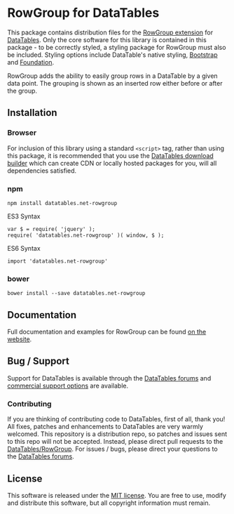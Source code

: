 # RowGroup for DataTables 

This package contains distribution files for the [RowGroup extension](https://datatables.net/extensions/RowGroup) for [DataTables](https://datatables.net/). Only the core software for this library is contained in this package - to be correctly styled, a styling package for RowGroup must also be included. Styling options include DataTable's native styling, [Bootstrap](http://getbootstrap.com) and [Foundation](http://foundation.zurb.com/).

RowGroup adds the ability to easily group rows in a DataTable by a given data point. The grouping is shown as an inserted row either before or after the group.


## Installation

### Browser

For inclusion of this library using a standard `<script>` tag, rather than using this package, it is recommended that you use the [DataTables download builder](//datatables.net/download) which can create CDN or locally hosted packages for you, will all dependencies satisfied.

### npm

```
npm install datatables.net-rowgroup
```

ES3 Syntax
```
var $ = require( 'jquery' );
require( 'datatables.net-rowgroup' )( window, $ );
```

ES6 Syntax
```
import 'datatables.net-rowgroup'
```

### bower

```
bower install --save datatables.net-rowgroup
```



## Documentation

Full documentation and examples for RowGroup can be found [on the website](https://datatables.net/extensions/rowgroup).

## Bug / Support

Support for DataTables is available through the [DataTables forums](//datatables.net/forums) and [commercial support options](//datatables.net/support) are available.


### Contributing

If you are thinking of contributing code to DataTables, first of all, thank you! All fixes, patches and enhancements to DataTables are very warmly welcomed. This repository is a distribution repo, so patches and issues sent to this repo will not be accepted. Instead, please direct pull requests to the [DataTables/RowGroup](http://github.com/DataTables/RowGroup). For issues / bugs, please direct your questions to the [DataTables forums](//datatables.net/forums).


## License

This software is released under the [MIT license](//datatables.net/license). You are free to use, modify and distribute this software, but all copyright information must remain.
